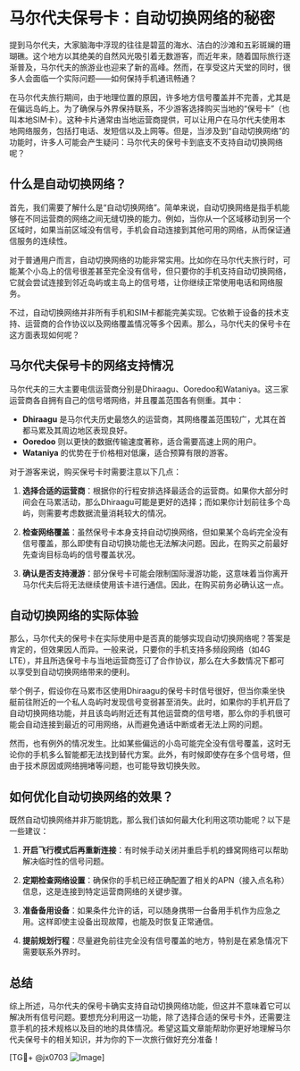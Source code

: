 # 马尔代夫保号卡：自动切换网络的秘密

提到马尔代夫，大家脑海中浮现的往往是碧蓝的海水、洁白的沙滩和五彩斑斓的珊瑚礁。这个地方以其绝美的自然风光吸引着无数游客，而近年来，随着国际旅行逐渐普及，马尔代夫的旅游业也迎来了新的高峰。然而，在享受这片天堂的同时，很多人会面临一个实际问题——如何保持手机通讯畅通？

在马尔代夫旅行期间，由于地理位置的原因，许多地方信号覆盖并不完善，尤其是在偏远岛屿上。为了确保与外界保持联系，不少游客选择购买当地的“保号卡”（也叫本地SIM卡）。这种卡片通常由当地运营商提供，可以让用户在马尔代夫使用本地网络服务，包括打电话、发短信以及上网等。但是，当涉及到“自动切换网络”的功能时，许多人可能会产生疑问：马尔代夫的保号卡到底支不支持自动切换网络呢？

## 什么是自动切换网络？

首先，我们需要了解什么是“自动切换网络”。简单来说，自动切换网络是指手机能够在不同运营商的网络之间无缝切换的能力。例如，当你从一个区域移动到另一个区域时，如果当前区域没有信号，手机会自动连接到其他可用的网络，从而保证通信服务的连续性。

对于普通用户而言，自动切换网络的功能非常实用。比如你在马尔代夫旅行时，可能某个小岛上的信号很差甚至完全没有信号，但只要你的手机支持自动切换网络，它就会尝试连接到邻近岛屿或主岛上的信号塔，让你继续正常使用电话和网络服务。

不过，自动切换网络并非所有手机和SIM卡都能完美实现。它依赖于设备的技术支持、运营商的合作协议以及网络覆盖情况等多个因素。那么，马尔代夫的保号卡在这方面表现如何呢？

## 马尔代夫保号卡的网络支持情况

马尔代夫的三大主要电信运营商分别是Dhiraagu、Ooredoo和Wataniya。这三家运营商各自拥有自己的信号塔网络，并且覆盖范围各有侧重。其中：

- **Dhiraagu** 是马尔代夫历史最悠久的运营商，其网络覆盖范围较广，尤其在首都马累及其周边地区表现良好。
- **Ooredoo** 则以更快的数据传输速度著称，适合需要高速上网的用户。
- **Wataniya** 的优势在于价格相对低廉，适合预算有限的游客。

对于游客来说，购买保号卡时需要注意以下几点：

1. **选择合适的运营商**：根据你的行程安排选择最适合的运营商。如果你大部分时间会在马累活动，那么Dhiraagu可能是更好的选择；而如果你计划前往多个岛屿，则需要考虑数据流量消耗较大的情况。
   
2. **检查网络覆盖**：虽然保号卡本身支持自动切换网络，但如果某个岛屿完全没有信号覆盖，那么即使有自动切换功能也无法解决问题。因此，在购买之前最好先查询目标岛屿的信号覆盖状况。

3. **确认是否支持漫游**：部分保号卡可能会限制国际漫游功能，这意味着当你离开马尔代夫后将无法继续使用该卡进行通信。因此，在购买前务必确认这一点。

## 自动切换网络的实际体验

那么，马尔代夫的保号卡在实际使用中是否真的能够实现自动切换网络呢？答案是肯定的，但效果因人而异。一般来说，只要你的手机支持多频段网络（如4G LTE），并且所选保号卡与当地运营商签订了合作协议，那么在大多数情况下都可以享受到自动切换网络带来的便利。

举个例子，假设你在马累市区使用Dhiraagu的保号卡时信号很好，但当你乘坐快艇前往附近的一个私人岛屿时发现信号变弱甚至消失。此时，如果你的手机开启了自动切换网络功能，并且该岛屿附近还有其他运营商的信号塔，那么你的手机很可能会自动连接到最近的可用网络，从而避免通话中断或者无法上网的问题。

然而，也有例外的情况发生。比如某些偏远的小岛可能完全没有信号覆盖，这时无论你的手机多么智能都无法找到替代方案。此外，有时候即使存在多个信号塔，但由于技术原因或网络拥堵等问题，也可能导致切换失败。

## 如何优化自动切换网络的效果？

既然自动切换网络并非万能钥匙，那么我们该如何最大化利用这项功能呢？以下是一些建议：

1. **开启飞行模式后再重新连接**：有时候手动关闭并重启手机的蜂窝网络可以帮助解决临时性的信号问题。

2. **定期检查网络设置**：确保你的手机已经正确配置了相关的APN（接入点名称）信息，这是连接到特定运营商网络的关键步骤。

3. **准备备用设备**：如果条件允许的话，可以随身携带一台备用手机作为应急之用。这样即使主设备出现故障，也能及时恢复正常通信。

4. **提前规划行程**：尽量避免前往完全没有信号覆盖的地方，特别是在紧急情况下需要联系外界时。

## 总结

综上所述，马尔代夫的保号卡确实支持自动切换网络功能，但这并不意味着它可以解决所有信号问题。要想充分利用这一功能，除了选择合适的保号卡外，还需要注意手机的技术规格以及目的地的具体情况。希望这篇文章能帮助你更好地理解马尔代夫保号卡的相关知识，并为你的下一次旅行做好充分准备！

[TG💪+ @jx0703 ![Image](https://github.com/user-attachments/assets/dbca1d08-cadb-493c-b0ec-ad6f7a83f270)]